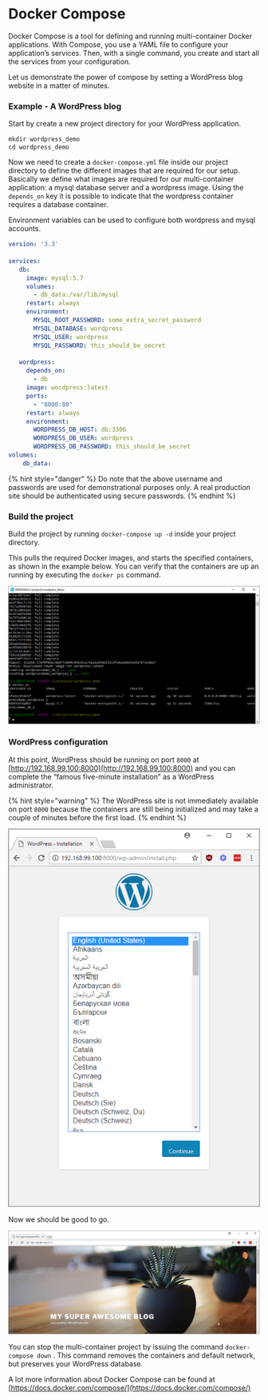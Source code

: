 # Docker Compose

Docker Compose is a tool for defining and running multi-container Docker applications. With Compose, you use a YAML file to configure your application’s services. Then, with a single command, you create and start all the services from your configuration.

Let us demonstrate the power of compose by setting a WordPress blog website in a matter of minutes.

### Example - A WordPress blog

Start by create a new project directory for your WordPress application.

```text
mkdir wordpress_demo
cd wordpress_demo
```

Now we need to create a `docker-compose.yml` file inside our project directory to define the different images that are required for our setup. Basically we define what images are required for our multi-container application: a mysql database server and a wordpress image. Using the `depends_on` key it is possible to indicate that the wordpress container requires a database container.

Environment variables can be used to configure both wordpress and mysql accounts.

```yaml
version: '3.3'

services:
   db:
     image: mysql:5.7
     volumes:
       - db_data:/var/lib/mysql
     restart: always
     environment:
       MYSQL_ROOT_PASSWORD: some_extra_secret_password
       MYSQL_DATABASE: wordpress
       MYSQL_USER: wordpress
       MYSQL_PASSWORD: this_should_be_secret

   wordpress:
     depends_on:
       - db
     image: wordpress:latest
     ports:
       - "8000:80"
     restart: always
     environment:
       WORDPRESS_DB_HOST: db:3306
       WORDPRESS_DB_USER: wordpress
       WORDPRESS_DB_PASSWORD: this_should_be_secret
volumes:
    db_data:
```

{% hint style="danger" %}
 Do note that the above username and passwords are used for demonstrational purposes only. A real production site should be authenticated using secure passwords.
{% endhint %}

### Build the project

Build the project by running `docker-compose up -d` inside your project directory.

This pulls the required Docker images, and starts the specified containers, as shown in the example below. You can verify that the containers are up an running by executing the `docker ps` command.

![Both the database and wordpress containers are running](.gitbook/assets/2018-04-26-9.png)

### WordPress configuration

At this point, WordPress should be running on port `8000` at  [http://192.168.99.100:8000](http://192.168.99.100:8000) and you can complete the “famous five-minute installation” as a WordPress administrator.

{% hint style="warning" %}
The WordPress site is not immediately available on port `8000` because the containers are still being initialized and may take a couple of minutes before the first load.
{% endhint %}

![Setup the WordPress](.gitbook/assets/2018-04-26-10.png)

Now we should be good to go.

![WordPress up and running](.gitbook/assets/2018-04-26-11.png)

You can stop the multi-container project by issuing the command `docker-compose down` .  This command removes the containers and default network, but preserves your WordPress database.

A lot more information about Docker Compose can be found at [https://docs.docker.com/compose/](https://docs.docker.com/compose/)

